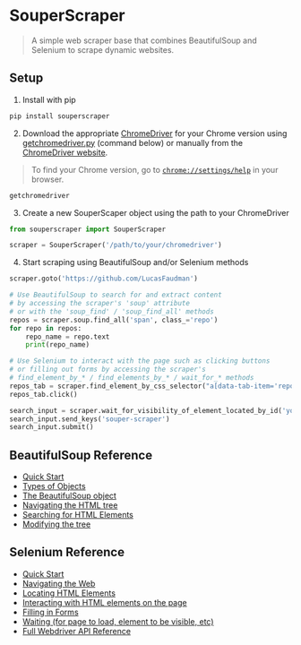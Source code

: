 # SouperScraper

> A simple web scraper base that combines BeautifulSoup and Selenium to scrape dynamic websites.


## Setup
1. Install with pip
```bash
pip install souperscraper
```

2. Download the appropriate [ChromeDriver](https://sites.google.com/a/chromium.org/chromedriver/downloads) for your Chrome version using [getchromedriver.py](https://github.com/LucasFaudman/souper-scraper/blob/main/src/souperscraper/getchromedriver.py) (command below) or manually from the [ChromeDriver website](https://sites.google.com/a/chromium.org/chromedriver/downloads).
> To find your Chrome version, go to [`chrome://settings/help`](chrome://settings/help) in your browser.
```bash
getchromedriver
```

3. Create a new SouperScaper object using the path to your ChromeDriver
```python
from souperscraper import SouperScraper

scraper = SouperScraper('/path/to/your/chromedriver')
```

4. Start scraping using BeautifulSoup and/or Selenium methods
```python
scraper.goto('https://github.com/LucasFaudman')

# Use BeautifulSoup to search for and extract content
# by accessing the scraper's 'soup' attribute
# or with the 'soup_find' / 'soup_find_all' methods
repos = scraper.soup.find_all('span', class_='repo')
for repo in repos:
    repo_name = repo.text
    print(repo_name)

# Use Selenium to interact with the page such as clicking buttons
# or filling out forms by accessing the scraper's
# find_element_by_* / find_elements_by_* / wait_for_* methods
repos_tab = scraper.find_element_by_css_selector("a[data-tab-item='repositories']")
repos_tab.click()

search_input = scraper.wait_for_visibility_of_element_located_by_id('your-repos-filter')
search_input.send_keys('souper-scraper')
search_input.submit()
```

## BeautifulSoup Reference
- [Quick Start](https://beautiful-soup-4.readthedocs.io/en/latest/#quick-start)
- [Types of Objects](https://beautiful-soup-4.readthedocs.io/en/latest/#kinds-of-objects)
- [The BeautifulSoup object](https://beautiful-soup-4.readthedocs.io/en/latest/#beautifulsoup)
- [Navigating the HTML tree](https://beautiful-soup-4.readthedocs.io/en/latest/#navigating-the-tree)
- [Searching for HTML Elements](https://beautiful-soup-4.readthedocs.io/en/latest/#searching-the-tree)
- [Modifying the tree](https://beautiful-soup-4.readthedocs.io/en/latest/#modifying-the-tree)

## Selenium Reference
- [Quick Start](https://selenium-python.readthedocs.io/getting-started.html)
- [Navigating the Web](https://selenium-python.readthedocs.io/getting-started.html#)
- [Locating HTML Elements](https://selenium-python.readthedocs.io/locating-elements.html)
- [Interacting with HTML elements on the page](https://selenium-python.readthedocs.io/navigating.html#interacting-with-the-page)
- [Filling in Forms](https://selenium-python.readthedocs.io/navigating.html#filling-in-forms)
- [Waiting (for page to load, element to be visible, etc)](https://selenium-python.readthedocs.io/waits.html)
- [Full Webdriver API Reference](https://selenium-python.readthedocs.io/api.html)
